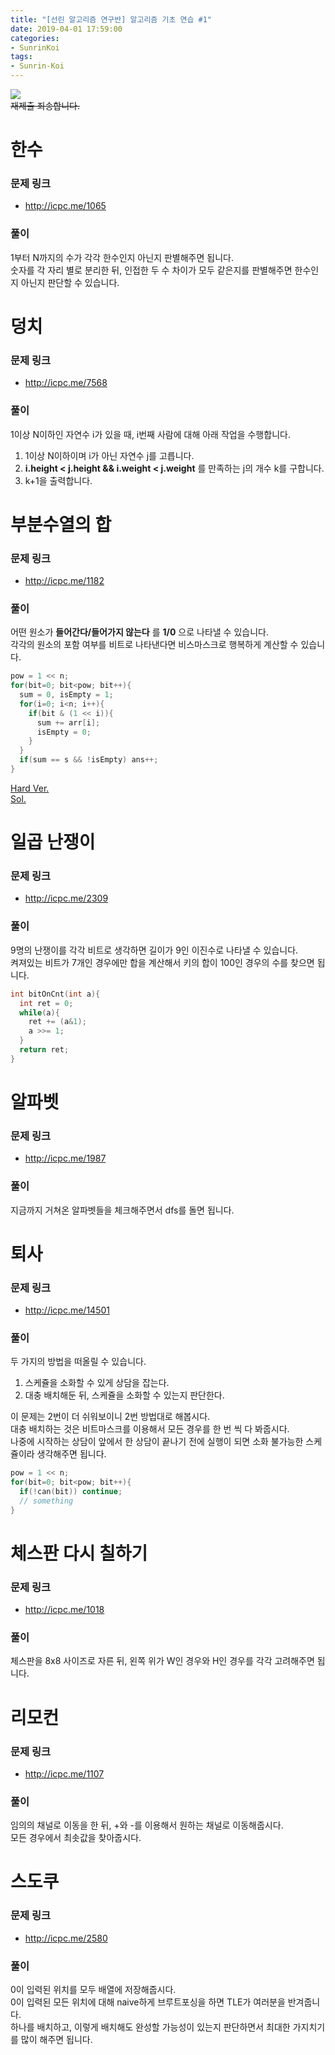 ```yaml
---
title: "[선린 알고리즘 연구반] 알고리즘 기초 연습 #1"
date: 2019-04-01 17:59:00
categories:
- SunrinKoi
tags:
- Sunrin-Koi
---
```


<img src = "https://i.imgur.com/INOL6G0.png"><br>
<s>재제출 죄송합니다.</s>

# 한수

### 문제 링크
* http://icpc.me/1065

### 풀이
1부터 N까지의 수가 각각 한수인지 아닌지 판별해주면 됩니다.<br>
숫자를 각 자리 별로 분리한 뒤, 인접한 두 수 차이가 모두 같은지를 판별해주면 한수인지 아닌지 판단할 수 있습니다.

# 덩치

### 문제 링크
* http://icpc.me/7568

### 풀이
1이상 N이하인 자연수 i가 있을 때, i번째 사람에 대해 아래 작업을 수행합니다.
1. 1이상 N이하이며 i가 아닌 자연수 j를 고릅니다.
2. **i.height < j.height && i.weight < j.weight** 를 만족하는 j의 개수 k를 구합니다.
3. k+1을 출력합니다.

# 부분수열의 합

### 문제 링크
* http://icpc.me/1182

### 풀이
어떤 원소가 **들어간다/들어가지 않는다** 를 **1/0** 으로 나타낼 수 있습니다.<br>
각각의 원소의 포함 여부를 비트로 나타낸다면 비스마스크로 행복하게 계산할 수 있습니다.
```cpp
pow = 1 << n;
for(bit=0; bit<pow; bit++){
  sum = 0, isEmpty = 1;
  for(i=0; i<n; i++){
    if(bit & (1 << i)){
      sum += arr[i];
      isEmpty = 0;
    }
  }
  if(sum == s && !isEmpty) ans++;
}
```
<a href = "http://icpc.me/1208">Hard Ver.</a><br><a href = "https://justicehui.github.io/ps/2019/03/24/BOJ1208/">Sol.</a>

# 일곱 난쟁이

### 문제 링크
* http://icpc.me/2309

### 풀이
9명의 난쟁이를 각각 비트로 생각하면 길이가 9인 이진수로 나타낼 수 있습니다.<br>
켜져있는 비트가 7개인 경우에만 합을 계산해서 키의 합이 100인 경우의 수를 찾으면 됩니다.
```cpp
int bitOnCnt(int a){
  int ret = 0;
  while(a){
    ret += (a&1);
    a >>= 1;
  }
  return ret;
}
```

# 알파벳

### 문제 링크
* http://icpc.me/1987

### 풀이
지금까지 거쳐온 알파벳들을 체크해주면서 dfs를 돌면 됩니다.

# 퇴사

### 문제 링크
* http://icpc.me/14501

### 풀이
두 가지의 방법을 떠올릴 수 있습니다.

1. 스케쥴을 소화할 수 있게 상담을 잡는다.
2. 대충 배치해둔 뒤, 스케쥴을 소화할 수 있는지 판단한다.

이 문제는 2번이 더 쉬워보이니 2번 방법대로 해봅시다.<br>
대충 배치하는 것은 비트마스크를 이용해서 모든 경우를 한 번 씩 다 봐줍시다.<br>
나중에 시작하는 상담이 앞에서 한 상담이 끝나기 전에 실행이 되면 소화 불가능한 스케쥴이라 생각해주면 됩니다.
```cpp
pow = 1 << n;
for(bit=0; bit<pow; bit++){
  if(!can(bit)) continue;
  // something
}
```

# 체스판 다시 칠하기

### 문제 링크
* http://icpc.me/1018

### 풀이
체스판을 8x8 사이즈로 자른 뒤, 왼쪽 위가 W인 경우와 H인 경우를 각각 고려해주면 됩니다.

# 리모컨

### 문제 링크
* http://icpc.me/1107

### 풀이
임의의 채널로 이동을 한 뒤, +와 -를 이용해서 원하는 채널로 이동해줍시다.<Br>
모든 경우에서 최솟값을 찾아줍시다.

# 스도쿠

### 문제 링크
* http://icpc.me/2580

### 풀이
0이 입력된 위치를 모두 배열에 저장해줍시다.<br>
0이 입력된 모든 위치에 대해 naive하게 브루트포싱을 하면 TLE가 여러분을 반겨줍니다.<br>
하나를 배치하고, 이렇게 배치해도 완성할 가능성이 있는지 판단하면서 최대한 가지치기를 많이 해주면 됩니다.
